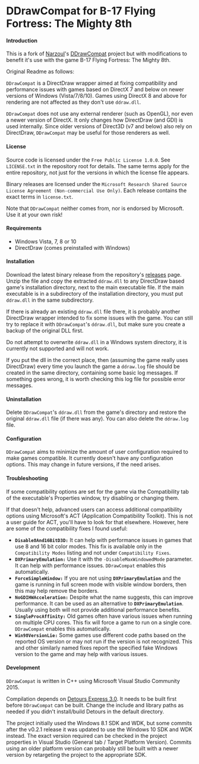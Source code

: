 # DDrawCompat for B-17 Flying Fortress: The Mighty 8th

#### Introduction
This is a fork of [Narzoul](https://github.com/narzoul)'s [DDrawCompat](https://github.com/narzoul/DDrawCompat) project but with modifications to benefit it's use with the game B-17 Flying Fortress: The Mighty 8th.

Original Readme as follows:

`DDrawCompat` is a DirectDraw wrapper aimed at fixing compatibility and performance issues with games based on DirectX 7 and below on newer versions of Windows (Vista/7/8/10).
Games using DirectX 8 and above for rendering are not affected as they don't use `ddraw.dll`.

`DDrawCompat` does not use any external renderer (such as OpenGL), nor even a newer version of DirectX. It only changes how DirectDraw (and GDI) is used internally. Since older versions of Direct3D (v7 and below) also rely on DirectDraw, `DDrawCompat` may be useful for those renderers as well.

#### License
Source code is licensed under the `Free Public License 1.0.0`. See `LICENSE.txt` in the repository root for details. The same terms apply for the entire repository, not just for the versions in which the license file appears.

Binary releases are licensed under the `Microsoft Research Shared Source License Agreement (Non-commercial Use Only)`. Each release contains the exact terms in `license.txt`.

Note that `DDrawCompat` neither comes from, nor is endorsed by Microsoft. Use it at your own risk!

#### Requirements
- Windows Vista, 7, 8 or 10
- DirectDraw (comes preinstalled with Windows)

#### Installation

Download the latest binary release from the repository's [releases](https://github.com/narzoul/DDrawCompat/releases) page. Unzip the file and copy the extracted `ddraw.dll` to any DirectDraw based game's installation directory, next to the main executable file. If the main executable is in a subdirectory of the installation directory, you must put `ddraw.dll` in the same subdirectory.

If there is already an existing `ddraw.dll` file there, it is probably another DirectDraw wrapper intended to fix some issues with the game. You can still try to replace it with `DDrawCompat`'s `ddraw.dll`, but make sure you create a backup of the original DLL first.

Do not attempt to overwrite `ddraw.dll` in a Windows system directory, it is currently not supported and will not work.

If you put the dll in the correct place, then (assuming the game really uses DirectDraw) every time you launch the game a `ddraw.log` file should be created in the same directory, containing some basic log messages. If something goes wrong, it is worth checking this log file for possible error messages.

#### Uninstallation
Delete `DDrawCompat`'s `ddraw.dll` from the game's directory and restore the original `ddraw.dll` file (if there was any). You can also delete the `ddraw.log` file.

#### Configuration
`DDrawCompat` aims to minimize the amount of user configuration required to make games compatible. It currently doesn't have any configuration options. This may change in future versions, if the need arises.

#### Troubleshooting
If some compatibility options are set for the game via the Compatibility tab of the executable's Properties window, try disabling or changing them.

If that doesn't help, advanced users can access additional compatibility options using Microsoft's ACT (Application Compatibility Toolkit). This is not a user guide for ACT, you'll have to look for that elsewhere. However, here are some of the compatibility fixes I found useful:
- **`Disable8And16BitD3D:`** It can help with performance issues in games that use 8 and 16 bit color modes. This fix is available only in the `Compatibility Modes` listing and not under `Compatibility Fixes`.
- **`DXPrimaryEmulation:`** Use it with the `-DisableMaxWindowedMode` parameter. It can help with performance issues. `DDrawCompat` enables this automatically.
- **`ForceSimpleWindow:`** If you are not using **`DXPrimaryEmulation`** and the game is running in full screen mode with visible window borders, then this may help remove the borders.
- **`NoGDIHWAcceleration:`** Despite what the name suggests, this can improve performance. It can be used as an alternative to **`DXPrimaryEmulation`**. Usually using both will not provide additional performance benefits.
- **`SingleProcAffinity:`** Old games often have various issues when running on multiple CPU cores. This fix will force a game to run on a single core. `DDrawCompat` enables this automatically.
- **`Win98VersionLie:`** Some games use different code paths based on the reported OS version or may not run if the version is not recognized. This and other similarly named fixes report the specified fake Windows version to the game and may help with various issues.

#### Development
`DDrawCompat` is written in C++ using Microsoft Visual Studio Community 2015.

Compilation depends on [Detours Express 3.0](http://research.microsoft.com/en-us/projects/detours/). It needs to be built first before `DDrawCompat` can be built. Change the include and library paths as needed if you didn't install/build Detours in the default directory.

The project initially used the Windows 8.1 SDK and WDK, but some commits after the v0.2.1 release it was updated to use the Windows 10 SDK and WDK instead. The exact version required can be checked in the project properties in Visual Studio (General tab / Target Platform Version). Commits using an older platform version can probably still be built with a newer version by retargeting the project to the appropriate SDK.